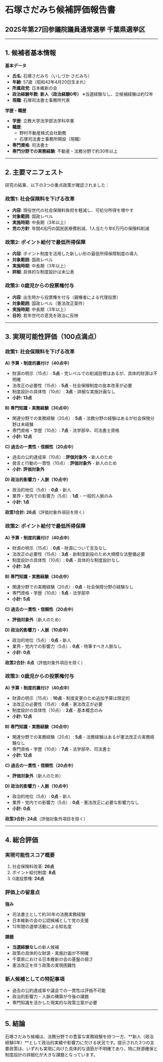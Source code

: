 # 石塚さだみち候補評価報告書

## 2025年第27回参議院議員通常選挙 千葉県選挙区

---

## 1. 候補者基本情報

**基本データ**

- **氏名**: 石塚さだみち（いしづか さだみち）
- **年齢**: 57歳（昭和42年4月20日生まれ）
- **所属政党**: 日本維新の会
- **政治経験年数**: **新人（政治経験0年）** ※当選経験なし、立候補経験は約12年
- **現職**: 石塚司法書士事務所代表

**学歴・職歴**

- **学歴**: 立教大学法学部法学科卒業
- **職歴**:
  - 野村不動産株式会社勤務
  - 石塚司法書士事務所開設（現職）
- **専門資格**: 司法書士
- **専門分野での実務経験**: 不動産・法務分野で約30年以上

---

## 2. 主要マニフェスト

研究の結果、以下の3つの重点政策が確認されました：

### **政策1: 社会保険料を下げる改革**

- **内容**: 現役世代の社会保険料負担を軽減し、可処分所得を増やす
- **対象範囲**: 国政レベル
- **実施時期**: 中長期（3年以上）
- **党の方針**: 年間4兆円の国民医療費削減、1人当たり年6万円の保険料削減

### **政策2: ポイント給付で最低所得保障**

- **内容**: ポイント制度を活用した新しい形の最低所得保障制度の導入
- **対象範囲**: 国政レベル
- **実施時期**: 中長期（3年以上）
- **詳細**: 具体的な制度設計は未公表

### **政策3: 0歳児からの投票権付与**

- **内容**: 出生時から投票権を付与（親権者による代理投票）
- **対象範囲**: 国政レベル（憲法改正案件）
- **実施時期**: 中長期（3年以上）
- **目的**: 若年世代の意見を政治に反映

---

## 3. 実現可能性評価（100点満点）

### **政策1: 社会保険料を下げる改革**

**A) 予算・制度的裏付け（40点中）**

- 財源の明示（15点）: **5点** - 党レベルでの削減目標はあるが、具体的財源は不明確
- 法改正の必要性（15点）: **5点** - 社会保険制度の抜本改革が必要
- 制度設計の具体性（10点）: **3点** - 詳細な実施計画なし
- **小計: 13点**

**B) 専門知識・実務経験（30点中）**

- 関連分野での実務経験（20点）: **5点** - 法務分野の経験はあるが社会保険分野は未経験
- 専門資格・学歴（10点）: **7点** - 法学部卒、司法書士資格
- **小計: 12点**

**C) 過去の一貫性・信頼性（20点中）**

- 過去の公約達成率（10点）: **評価対象外** - 新人のため
- 発言と行動の一貫性（10点）: **評価対象外** - 新人のため
- **小計: 評価対象外**

**D) 政治的影響力・人脈（10点中）**

- 政治的地位（5点）: **0点** - 新人
- 業界・党内での影響力（5点）: **1点** - 一般的人脈のみ
- **小計: 1点**

**政策1合計: 26点**（評価対象外項目を除く）

### **政策2: ポイント給付で最低所得保障**

**A) 予算・制度的裏付け（40点中）**

- 財源の明示（15点）: **0点** - 財源について言及なし
- 法改正の必要性（15点）: **3点** - 新制度創設のため大規模な法整備必要
- 制度設計の具体性（10点）: **0点** - 具体的な制度設計なし
- **小計: 3点**

**B) 専門知識・実務経験（30点中）**

- 関連分野での実務経験（20点）: **0点** - 社会保障分野の経験なし
- 専門資格・学歴（10点）: **5点** - 法学部卒
- **小計: 5点**

**C) 過去の一貫性・信頼性（20点中）**

- **評価対象外**（新人のため）

**D) 政治的影響力・人脈（10点中）**

- 政治的地位（5点）: **0点** - 新人
- 業界・党内での影響力（5点）: **0点** - 特筆すべき人脈なし
- **小計: 0点**

**政策2合計: 8点**（評価対象外項目を除く）

### **政策3: 0歳児からの投票権付与**

**A) 予算・制度的裏付け（40点中）**

- 財源の明示（15点）: **10点** - 制度変更のため追加予算は限定的
- 法改正の必要性（15点）: **0点** - 憲法改正が必要
- 制度設計の具体性（10点）: **2点** - 基本概念のみ
- **小計: 12点**

**B) 専門知識・実務経験（30点中）**

- 関連分野での実務経験（20点）: **5点** - 法務経験はあるが憲法改正の実務経験なし
- 専門資格・学歴（10点）: **7点** - 法学部卒、司法書士
- **小計: 12点**

**C) 過去の一貫性・信頼性（20点中）**

- **評価対象外**（新人のため）

**D) 政治的影響力・人脈（10点中）**

- 政治的地位（5点）: **0点** - 新人
- 業界・党内での影響力（5点）: **0点** - 憲法改正に必要な影響力なし
- **小計: 0点**

**政策3合計: 24点**（評価対象外項目を除く）

---

## 4. 総合評価

### **実現可能性スコア概要**

1. 社会保険料改革: **26点**
2. ポイント給付制度: **8点**
3. 0歳投票権: **24点**

### **評価上の留意点**

**強み**

- 司法書士として約30年の法務実務経験
- 日本維新の会の公認候補として党の支援
- 12年間の選挙活動による知名度

**課題**

- **当選経験なし**の新人候補
- 政策の具体的な財源・実施計画が不明確
- 千葉県における日本維新の会の基盤の弱さ
- 憲法改正を伴う政策の実現困難性

### **新人候補としての特記事項**

- 過去の公約達成率や議会での一貫性は評価不可能
- 政治的影響力・人脈の構築が今後の課題
- 専門知識を活かした現実的な政策立案が必要

---

## 5. 結論

石塚さだみち候補は、法務分野での豊富な実務経験を持つ一方、**新人（政治経験0年）**として政治的実績や影響力に欠ける状況です。提示された3つの主要政策は、いずれも実現に向けた具体的な道筋が不明確であり、特に財源確保と制度設計の詳細化が大きな課題となっています。
